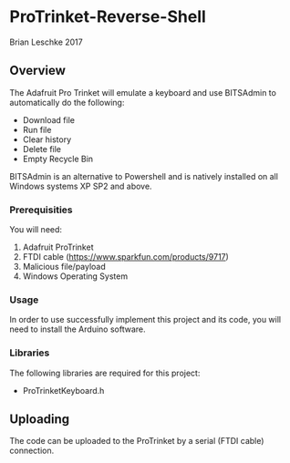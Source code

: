 # ProTrinket-Reverse-Shell

Brian Leschke 2017

## **Overview**

The Adafruit Pro Trinket will emulate a keyboard and use BITSAdmin to automatically do the following:

   * Download file
   * Run file
   * Clear history
   * Delete file
   * Empty Recycle Bin

BITSAdmin is an alternative to Powershell and is natively installed on all Windows systems XP SP2 and above. 

### **Prerequisities**

You will need:

1. Adafruit ProTrinket
2. FTDI cable (https://www.sparkfun.com/products/9717)
3. Malicious file/payload
4. Windows Operating System

### **Usage**

In order to use successfully implement this project and its code, you will need to install the Arduino software.
    
### **Libraries**

The following libraries are required for this project:
    
  * ProTrinketKeyboard.h
        
## **Uploading**

The code can be uploaded to the ProTrinket by a serial (FTDI cable) connection. 
